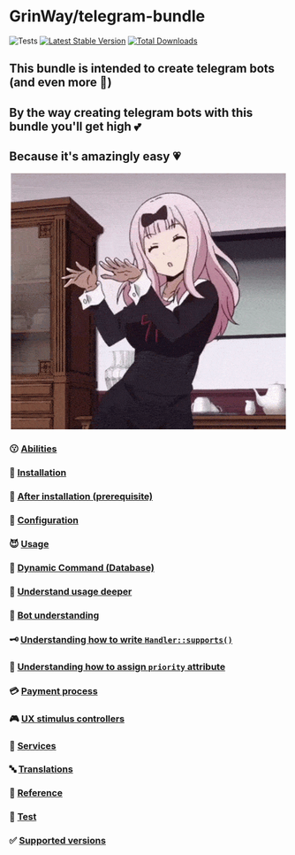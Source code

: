 GrinWay/telegram-bundle
======
![Tests](https://github.com/GrinWay/telegram-bundle/workflows/tests/badge.svg)
[![Latest Stable Version](https://poser.pugx.org/GrinWay/telegram-bundle/v)](//packagist.org/packages/GrinWay/telegram-bundle)
[![Total Downloads](https://poser.pugx.org/GrinWay/telegram-bundle/downloads)](//packagist.org/packages/GrinWay/telegram-bundle)

<h2>This bundle is intended to create telegram bots (and even more 🥰)</h2>
<h2>By the way creating telegram bots with this bundle you'll get high 💕</h2>
<h2>Because it's amazingly easy 💗</h2>

<p align="center">
  <img alt="dance gif" src="https://github.com/GrinWay/telegram-bundle/blob/main/docs/media/gif/dance.gif" />
</p>

### 😗 [Abilities](https://github.com/GrinWay/telegram-bundle/blob/main/docs/abilities.md)

### 🔰 [Installation](https://github.com/GrinWay/telegram-bundle/blob/main/docs/installation.md)

### 🥸 [After installation \(prerequisite\)](https://github.com/GrinWay/telegram-bundle/blob/main/docs/after-installation-prerequisite.md)

### 📝 [Configuration](https://github.com/GrinWay/telegram-bundle/blob/main/docs/configuration.md)

### 😈 [Usage](https://github.com/GrinWay/telegram-bundle/blob/main/docs/usage.md)

### 🧨 [Dynamic Command (Database)](https://github.com/GrinWay/telegram-bundle/blob/main/docs/dynamic-command.md)

### 🥴 [Understand usage deeper](https://github.com/GrinWay/telegram-bundle/blob/main/docs/philosophy.md)

### 🤔 [Bot understanding](https://github.com/GrinWay/telegram-bundle/blob/main/docs/bot-understanding.md)

### 🗝️ [Understanding how to write `Handler::supports()`](https://github.com/GrinWay/telegram-bundle/blob/main/docs/understanding-how-to-write-supports.md)

### 🔑 [Understanding how to assign `priority` attribute](https://github.com/GrinWay/telegram-bundle/blob/main/docs/understanding-how-to-assign-priority-attribute.md)

### 💳 [Payment process](https://github.com/GrinWay/telegram-bundle/blob/main/docs/payment-process.md)

### 🎮 [UX stimulus controllers](https://github.com/GrinWay/telegram-bundle/blob/main/docs/ux-stimulus-controllers.md)

### 🔨 [Services](https://github.com/GrinWay/telegram-bundle/blob/main/docs/services.md)

### 🔤 [Translations](https://github.com/GrinWay/telegram-bundle/blob/main/docs/translations.md)

### 🔗 [Reference](https://github.com/GrinWay/telegram-bundle/blob/main/docs/reference.md)

### 🧪 [Test](https://github.com/GrinWay/telegram-bundle/blob/main/docs/test.md)

### ✅ [Supported versions](https://github.com/GrinWay/telegram-bundle/blob/main/docs/supported-versions.md)
